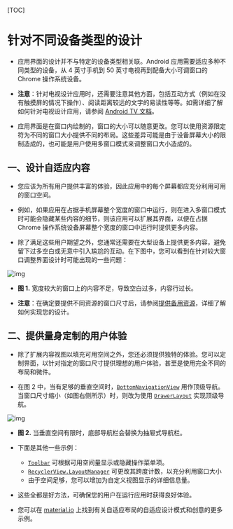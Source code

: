 [TOC]

# 针对不同设备类型的设计

* 应用界面的设计并不与特定的设备类型相关联。Android 应用需要适应多种不同类型的设备，从 4 英寸手机到 50 英寸电视再到配备大小可调窗口的 Chrome 操作系统设备。

* **注意**：针对电视设计应用时，还需要注意其他方面，包括互动方式（例如在没有触摸屏的情况下操作）、阅读距离较远的文字的易读性等等。如需详细了解如何针对电视设计应用，请参阅 [Android TV 文档](https://developer.android.google.cn/tv)。

* 应用界面是在窗口内绘制的，窗口的大小可以随意更改。您可以使用资源限定符为不同的窗口大小提供不同的布局。这些差异可能是由于设备屏幕大小的限制造成的，也可能是用户使用多窗口模式来调整窗口大小造成的。

## 一、设计自适应内容

* 您应该为所有用户提供丰富的体验，因此应用中的每个屏幕都应充分利用可用的窗口空间。

* 例如，如果应用在占据手机屏幕整个宽度的窗口中运行，则在进入多窗口模式时可能会隐藏某些内容的细节，则该应用可以扩展其界面，以便在占据 Chrome 操作系统设备屏幕整个宽度的窗口中运行时提供更多内容。

* 除了满足这些用户期望之外，您通常还需要在大型设备上提供更多内容，避免留下过多空白或无意中引入尴尬的互动。在下图中，您可以看到在针对较大窗口调整界面设计时可能出现的一些问题：

![img](https://developer.android.google.cn/images/topic/libraries/architecture/navigation-form-factors-whitespace.png)

* **图 1.** 宽度较大的窗口上的内容不足，导致空白过多，内容行过长。

* **注意**：在确定要提供不同资源的窗口尺寸后，请参阅[提供备用资源](https://developer.android.google.cn/guide/topics/resources/providing-resources#AlternativeResources)，详细了解如何实现您的设计。

## 二、提供量身定制的用户体验

* 除了扩展内容视图以填充可用空间之外，您还必须提供独特的体验。您可以定制界面，以针对指定的窗口尺寸提供理想的用户体验，甚至是使用完全不同的布局和微件。

* 在图 2 中，当有足够的垂直空间时，[`BottomNavigationView`](https://developer.android.google.cn/reference/com/google/android/material/bottomnavigation/BottomNavigationView) 用作顶级导航。当窗口尺寸缩小（如图右侧所示）时，则改为使用 [`DrawerLayout`](https://developer.android.google.cn/reference/androidx/drawerlayout/widget/DrawerLayout) 实现顶级导航。

![img](https://developer.android.google.cn/images/topic/libraries/architecture/navigation-form-factors-adaptive.png)

* **图 2.** 当垂直空间有限时，底部导航栏会替换为抽屉式导航栏。

* 下面是其他一些示例：
  * [`Toolbar`](https://developer.android.google.cn/reference/android/widget/Toolbar) 可根据可用空间量显示或隐藏操作菜单项。
  * [`RecyclerView.LayoutManager`](https://developer.android.google.cn/reference/androidx/recyclerview/widget/RecyclerView.LayoutManager) 可更改其跨度计数，以充分利用窗口大小
  * 由于空间足够，您可以增加为自定义视图显示的详细信息量。

* 这些全都是好方法，可确保您的用户在运行应用时获得良好体验。

* 您可以在 [material.io](https://material.io/design/layout/component-behavior.html#responsive-patterns) 上找到有关自适应布局的自适应设计模式和创意的更多示例。